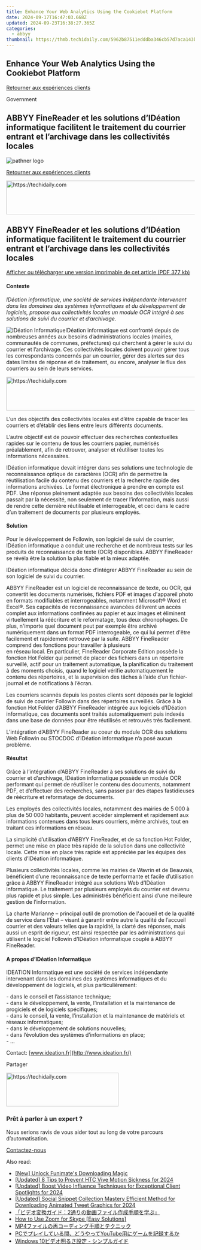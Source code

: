 ```yaml
---
title: Enhance Your Web Analytics Using the Cookiebot Platform
date: 2024-09-17T16:47:03.668Z
updated: 2024-09-23T16:38:27.365Z
categories:
  - abbyy
thumbnail: https://thmb.techidaily.com/5962b87511edddba346cb57d7aca143b8c59fba6d9e1757c64fcaafab203f67d.jpg
---
```


## Enhance Your Web Analytics Using the Cookiebot Platform

[Retourner aux expériences clients](https://tools.techidaily.com/abbyy/products/)

Government

## ABBYY FineReader et les solutions d’IDéation informatique facilitent le traitement du courrier entrant et l’archivage dans les collectivités locales

![pathner logo](https://content.abbyy.com/-/media/project/abbyy/abbyy/logos-white/fr/39659.png?h=40&iar=0&w=120)

[Retourner aux expériences clients](https://tools.techidaily.com/abbyy/products/)

<!-- affiliate ads begin -->
<a href="https://ephamedtechinc.pxf.io/c/5597632/2137211/26400" target="_top" id="2137211">
  <img src="//a.impactradius-go.com/display-ad/26400-2137211" border="0" alt="https://techidaily.com" width="728" height="90"/>
</a>
<img height="0" width="0" src="https://ephamedtechinc.pxf.io/i/5597632/2137211/26400" style="position:absolute;visibility:hidden;" border="0" />
<!-- affiliate ads end -->

## ABBYY FineReader et les solutions d’IDéation informatique facilitent le traitement du courrier entrant et l’archivage dans les collectivités locales

[Afficher ou télécharger une version imprimable de cet article (PDF 377 kb)](https://static4.abbyy.com/abbyycommedia/10193/cs-idã-ation-fr-f.pdf) 

#### Contexte

_IDéation informatique, une société de services indépendante intervenant dans les domaines des systèmes informatiques et du développement de logiciels, propose aux collectivités locales un module OCR intégré à ses solutions de suivi du courrier et d’archivage._

![IDéation Informatique](https://static1.abbyy.com/abbyycommedia/10192/logoid1.png "IDéation Informatique")IDéation informatique est confronté depuis de nombreuses années aux besoins d’administrations locales (mairies, communautés de communes, préfectures) qui cherchent à gérer le suivi du courrier et l’archivage. Ces collectivités locales doivent pouvoir gérer tous les correspondants concernés par un courrier, gérer des alertes sur des dates limites de réponse et de traitement, ou encore, analyser le flux des courriers au sein de leurs services.

<!-- affiliate ads begin -->
<a href="https://appsumo.8odi.net/c/5597632/2037351/7443" target="_top" id="2037351">
  <img src="//a.impactradius-go.com/display-ad/7443-2037351" border="0" alt="https://techidaily.com" width="728" height="90"/>
</a>
<img height="0" width="0" src="https://appsumo.8odi.net/i/5597632/2037351/7443" style="position:absolute;visibility:hidden;" border="0" />
<!-- affiliate ads end -->

L’un des objectifs des collectivités locales est d’être capable de tracer les courriers et d’établir des liens entre leurs différents documents.

L’autre objectif est de pouvoir effectuer des recherches contextuelles rapides sur le contenu de tous les courriers papier, numérisés préalablement, afin de retrouver, analyser et réutiliser toutes les informations nécessaires.

IDéation informatique devait intégrer dans ses solutions une technologie de reconnaissance optique de caractères (OCR) afin de permettre la réutilisation facile du contenu des courriers et la recherche rapide des informations archivées. Le format électronique à prendre en compte est PDF. Une réponse pleinement adaptée aux besoins des collectivités locales passait par la nécessité, non seulement de tracer l’information, mais aussi de rendre cette dernière réutilisable et interrogeable, et ceci dans le cadre d’un traitement de documents par plusieurs employés.

#### Solution

Pour le développement de Followin, son logiciel de suivi de courrier, IDéation informatique a conduit une recherche et de nombreux tests sur les produits de reconnaissance de texte (OCR) disponibles. ABBYY FineReader se révéla être la solution la plus fiable et la mieux adaptée.

IDéation informatique décida donc d’intégrer ABBYY FineReader au sein de son logiciel de suivi du courrier.

ABBYY FineReader est un logiciel de reconnaissance de texte, ou OCR, qui convertit les documents numérisés, fichiers PDF et images d'appareil photo en formats modifiables et interrogeables, notamment Microsoft® Word et Excel®. Ses capacités de reconnaissance avancées délivrent un accès complet aux informations confinées au papier et aux images et éliminent virtuellement la réécriture et le reformatage, tous deux chronophages. De plus, n'importe quel document peut par exemple être archivé numériquement dans un format PDF interrogeable, ce qui lui permet d'être facilement et rapidement retrouvé par la suite. ABBYY FineReader comprend des fonctions pour travailler à plusieurs   
en réseau local. En particulier, FineReader Corporate Edition possède la fonction Hot Folder qui permet de placer des fichiers dans un répertoire surveillé, actif pour un traitement automatique, la planification du traitement à des moments choisis, quand le logiciel vérifie automatiquement le contenu des répertoires, et la supervision des tâches à l’aide d’un fichier-journal et de notifications à l’écran.

Les courriers scannés depuis les postes clients sont déposés par le logiciel de suivi de courrier Followin dans des répertoires surveillés. Grâce à la fonction Hot Folder d’ABBYY FineReader intégrée aux logiciels d’IDéation informatique, ces documents sont traités automatiquement puis indexés dans une base de données pour être réutilisés et retrouvés très facilement.

L’intégration d’ABBYY FineReader au coeur du module OCR des solutions Web Followin ou STOCDOC d’IDéation informatique n’a posé aucun problème.

#### Résultat

Grâce à l’intégration d’ABBYY FineReader à ses solutions de suivi du courrier et d’archivage, IDéation informatique possède un module OCR performant qui permet de réutiliser le contenu des documents, notamment PDF, et d’effectuer des recherches, sans passer par des étapes fastidieuses de réécriture et reformatage de documents.

Les employés des collectivités locales, notamment des mairies de 5 000 à plus de 50 000 habitants, peuvent accéder simplement et rapidement aux informations contenues dans tous leurs courriers, même archivés, tout en traitant ces informations en réseau.

La simplicité d’utilisation d’ABBYY FineReader, et de sa fonction Hot Folder, permet une mise en place très rapide de la solution dans une collectivité locale. Cette mise en place très rapide est appréciée par les équipes des clients d’IDéation informatique.

Plusieurs collectivités locales, comme les mairies de Wavrin et de Beauvais, bénéficient d’une reconnaissance de texte performante et facile d’utilisation grâce à ABBYY FineReader intégré aux solutions Web d’IDéation informatique. Le traitement par plusieurs employés du courrier est devenu plus rapide et plus simple. Les administrés bénéficient ainsi d’une meilleure gestion de l’information.

La charte Marianne – principal outil de promotion de l'accueil et de la qualité de service dans l’État – visant à garantir entre autre la qualité de l’accueil courrier et des valeurs telles que la rapidité, la clarté des réponses, mais aussi un esprit de rigueur, est ainsi respectée par les administrations qui utilisent le logiciel Followin d’IDéation informatique couplé à ABBYY FineReader.

#### A propos d’IDéation Informatique

IDEATION Informatique est une société de services indépendante intervenant dans les domaines des systèmes informatiques et du développement de logiciels, et plus particulièrement:

\- dans le conseil et l’assistance technique;  
\- dans le développement, la vente, l’installation et la maintenance de progiciels et de logiciels spécifiques;  
\- dans le conseil, la vente, l’installation et la maintenance de matériels et réseaux informatiques;  
\- dans le développement de solutions nouvelles;  
\- dans l’évolution des systèmes d’informations en place;  
\- ...

Contact: [www.ideation.fr](http://www.ideation.fr/)

Partager 

<!-- affiliate ads begin -->
<a href="https://aligracehair.sjv.io/c/5597632/1975836/19272" target="_top" id="1975836">
  <img src="//a.impactradius-go.com/display-ad/19272-1975836" border="0" alt="https://techidaily.com" width="300" height="90"/>
</a>
<img height="0" width="0" src="https://aligracehair.sjv.io/i/5597632/1975836/19272" style="position:absolute;visibility:hidden;" border="0" />
<!-- affiliate ads end -->

### Prêt à parler à un expert ?

Nous serions ravis de vous aider tout au long de votre parcours d’automatisation.

[Contactez-nous](https://tools.techidaily.com/abbyy/products/)

<ins class="adsbygoogle"
     style="display:block"
     data-ad-format="autorelaxed"
     data-ad-client="ca-pub-7571918770474297"
     data-ad-slot="1223367746"></ins>

<ins class="adsbygoogle"
     style="display:block"
     data-ad-client="ca-pub-7571918770474297"
     data-ad-slot="8358498916"
     data-ad-format="auto"
     data-full-width-responsive="true"></ins>

<span class="atpl-alsoreadstyle">Also read:</span>
<div><ul>
<li><a href="https://some-guidance.techidaily.com/new-unlock-funimates-downloading-magic/"><u>[New] Unlock Funimate's Downloading Magic</u></a></li>
<li><a href="https://fox-info.techidaily.com/updated-8-tips-to-prevent-htc-vive-motion-sickness-for-2024/"><u>[Updated] 8 Tips to Prevent HTC Vive Motion Sickness for 2024</u></a></li>
<li><a href="https://fox-blue.techidaily.com/updated-boost-video-influence-techniques-for-exceptional-client-spotlights-for-2024/"><u>[Updated] Boost Video Influence Techniques for Exceptional Client Spotlights for 2024</u></a></li>
<li><a href="https://twitter-videos.techidaily.com/updated-social-snippet-collection-mastery-efficient-method-for-downloading-animated-tweet-graphics-for-2024/"><u>[Updated] Social Snippet Collection Mastery Efficient Method for Downloading Animated Tweet Graphics for 2024</u></a></li>
<li><a href="https://solve-info.techidaily.com/1726027929115-2/"><u>「ビデオ変換ガイド：2通りの動画ファイル作成手順を学ぶ」</u></a></li>
<li><a href="https://extra-resources.techidaily.com/how-to-use-zoom-for-skype-easy-solutions/"><u>How to Use Zoom for Skype [Easy Solutions]</u></a></li>
<li><a href="https://solve-info.techidaily.com/1726028345290-mp4/"><u>MP4ファイルの再コーディング手順とテクニック</u></a></li>
<li><a href="https://solve-info.techidaily.com/1726027352517-pcyoutube/"><u>PCでプレイしている間、どうやってYouTube用にゲームを記録するか</u></a></li>
<li><a href="https://solve-info.techidaily.com/1726027361613-windows-10/"><u>Windows 10ビデオ明るさ設定 - シンプルガイド</u></a></li>
</ul></div>

